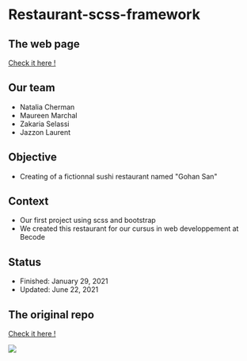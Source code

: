 # Restaurant-scss-framework

## The web page

[Check it here !](https://laurent-jazzon.github.io/restaurant-scss-bootstrap/)

## Our team

- Natalia Cherman
- Maureen Marchal
- Zakaria Selassi
- Jazzon Laurent

## Objective 

- Creating of a fictionnal sushi restaurant named "Gohan San"

## Context

- Our first project using scss and bootstrap
- We created this restaurant for our cursus in web developpement at Becode

## Status 

- Finished: January 29, 2021
- Updated: June 22, 2021

## The original repo

[Check it here !](https://github.com/nataliacherman08/restaurant-css-framework)

![](https://media.giphy.com/media/3og0IJD4VvwWc7ZepO/giphy.gif)
